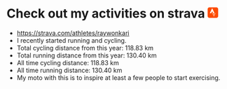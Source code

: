 # Check out my activities on strava ![logo](https://github.com/raywonkari/raywonkari/blob/master/logo/strava.png)
* https://strava.com/athletes/raywonkari
* I recently started running and cycling.
* Total cycling distance from this year: 118.83 km
* Total running distance from this year: 130.40 km
* All time cycling distance: 118.83 km
* All time running distance: 130.40 km
* My moto with this is to inspire at least a few people to start exercising.

